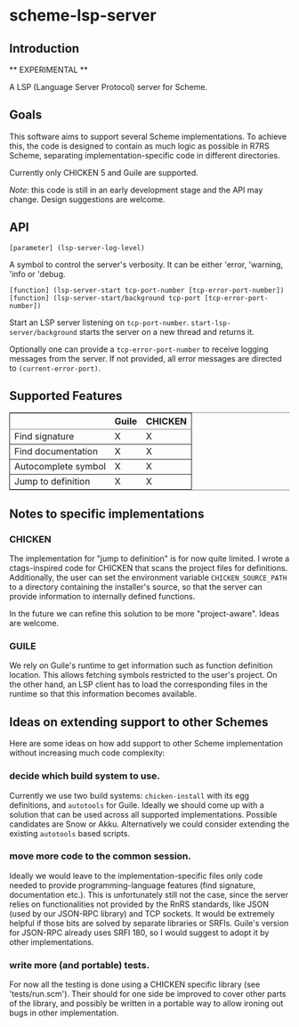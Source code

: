 # scheme-lsp-server

## Introduction

** EXPERIMENTAL **

A LSP (Language Server Protocol) server for Scheme.

## Goals

This software aims to support several Scheme implementations. To achieve this,
the code is designed to contain as much logic as possible in R7RS Scheme,
separating implementation-specific code in different directories.

Currently only CHICKEN 5 and Guile are supported.

*Note*: this code is still in an early development stage and the API may change.
Design suggestions are welcome.

## API

```
[parameter] (lsp-server-log-level)
```
A symbol to control the server's verbosity. It can be either 'error, 'warning,
'info or 'debug.

```
[function] (lsp-server-start tcp-port-number [tcp-error-port-number])
[function] (lsp-server-start/background tcp-port [tcp-error-port-number])
```

Start an LSP server listening on `tcp-port-number`.
`start-lsp-server/background` starts the server on a new thread and returns it.

Optionally one can provide a `tcp-error-port-number` to receive logging messages
from the server. If not provided, all error messages are directed to
`(current-error-port)`.

## Supported Features


<table border="2" cellspacing="0" cellpadding="6" rules="groups" frame="hsides">


<colgroup>
<col  class="org-left" />

<col  class="org-left" />

<col  class="org-left" />
</colgroup>
<thead>
<tr>
<th scope="col" class="org-left">&#xa0;</th>
<th scope="col" class="org-left">Guile</th>
<th scope="col" class="org-left">CHICKEN</th>
</tr>
</thead>

<tbody>
<tr>
<td class="org-left">Find signature</td>
<td class="org-left">X</td>
<td class="org-left">X</td>
</tr>
</tbody>

<tbody>
<tr>
<td class="org-left">Find documentation</td>
<td class="org-left">X</td>
<td class="org-left">X</td>
</tr>
</tbody>

<tbody>
<tr>
<td class="org-left">Autocomplete symbol</td>
<td class="org-left">X</td>
<td class="org-left">X</td>
</tr>
</tbody>

<tbody>
<tr>
<td class="org-left">Jump to definition</td>
<td class="org-left">X</td>
<td class="org-left">X</td>
</tr>
</tbody>
</table>

## Notes to specific implementations

### CHICKEN

The implementation for "jump to definition" is for now quite limited. I wrote
a ctags-inspired code for CHICKEN that scans the project files for definitions.
Additionally, the user can set the environment variable `CHICKEN_SOURCE_PATH`
to a directory containing the installer's source, so that the server can
provide information to internally defined functions.

In the future we can refine this solution to be more "project-aware". Ideas
are welcome.

### GUILE

We rely on Guile's runtime to get information such as function definition
location. This allows fetching symbols restricted to the user's project.
On the other hand, an LSP client has to load the corresponding
files in the runtime so that this information becomes available.

## Ideas on extending support to other Schemes

Here are some ideas on how add support to other Scheme implementation without
increasing much code complexity:

### decide which build system to use.

Currently we use two build systems:
`chicken-install` with its egg definitions, and `autotools` for Guile. Ideally
we should come up with a solution that can be used across all supported
implementations. Possible candidates are Snow or Akku. Alternatively we could
consider extending the existing `autotools` based scripts.

### move more code to the common session.

Ideally we would leave to the implementation-specific files only code needed
to provide programming-language features (find signature, documentation etc.).
This is unfortunately still not the case, since the server relies on
 functionalities not provided by the RnRS standards, like JSON (used by our
 JSON-RPC library) and TCP sockets.
It would be extremely helpful if those bits are solved by separate libraries
or SRFIs. Guile's version for JSON-RPC already uses SRFI 180, so I would suggest
to adopt it by other implementations.

### write more (and portable) tests.

For now all the testing is done using a CHICKEN specific library
(see 'tests/run.scm'). Their should for one side be improved to cover other
parts of the library, and possibly be written in a portable way to allow
ironing out bugs in other implementation.
